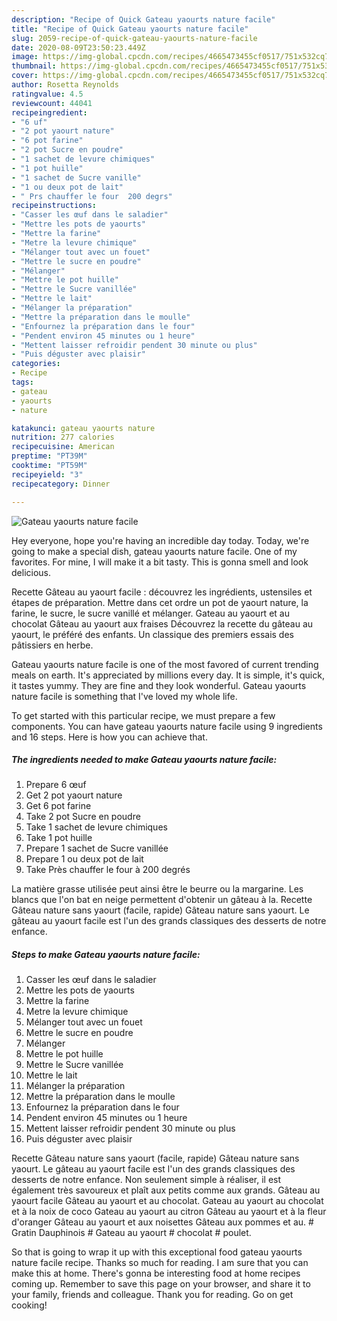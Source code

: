 ```yaml
---
description: "Recipe of Quick Gateau yaourts nature facile"
title: "Recipe of Quick Gateau yaourts nature facile"
slug: 2059-recipe-of-quick-gateau-yaourts-nature-facile
date: 2020-08-09T23:50:23.449Z
image: https://img-global.cpcdn.com/recipes/4665473455cf0517/751x532cq70/gateau-yaourts-nature-facile-photo-principale-de-la-recette.jpg
thumbnail: https://img-global.cpcdn.com/recipes/4665473455cf0517/751x532cq70/gateau-yaourts-nature-facile-photo-principale-de-la-recette.jpg
cover: https://img-global.cpcdn.com/recipes/4665473455cf0517/751x532cq70/gateau-yaourts-nature-facile-photo-principale-de-la-recette.jpg
author: Rosetta Reynolds
ratingvalue: 4.5
reviewcount: 44041
recipeingredient:
- "6 uf"
- "2 pot yaourt nature"
- "6 pot farine"
- "2 pot Sucre en poudre"
- "1 sachet de levure chimiques"
- "1 pot huille"
- "1 sachet de Sucre vanille"
- "1 ou deux pot de lait"
- " Prs chauffer le four  200 degrs"
recipeinstructions:
- "Casser les œuf dans le saladier"
- "Mettre les pots de yaourts"
- "Mettre la farine"
- "Metre la levure chimique"
- "Mélanger tout avec un fouet"
- "Mettre le sucre en poudre"
- "Mélanger"
- "Mettre le pot huille"
- "Mettre le Sucre vanillée"
- "Mettre le lait"
- "Mélanger la préparation"
- "Mettre la préparation dans le moulle"
- "Enfournez la préparation dans le four"
- "Pendent environ 45 minutes ou 1 heure"
- "Mettent laisser refroidir pendent 30 minute ou plus"
- "Puis déguster avec plaisir"
categories:
- Recipe
tags:
- gateau
- yaourts
- nature

katakunci: gateau yaourts nature 
nutrition: 277 calories
recipecuisine: American
preptime: "PT39M"
cooktime: "PT59M"
recipeyield: "3"
recipecategory: Dinner

---
```



![Gateau yaourts nature facile](https://img-global.cpcdn.com/recipes/4665473455cf0517/751x532cq70/gateau-yaourts-nature-facile-photo-principale-de-la-recette.jpg)

Hey everyone, hope you're having an incredible day today. Today, we're going to make a special dish, gateau yaourts nature facile. One of my favorites. For mine, I will make it a bit tasty. This is gonna smell and look delicious.

Recette Gâteau au yaourt facile : découvrez les ingrédients, ustensiles et étapes de préparation. Mettre dans cet ordre un pot de yaourt nature, la farine, le sucre, le sucre vanillé et mélanger. Gateau au yaourt et au chocolat Gâteau au yaourt aux fraises Découvrez la recette du gâteau au yaourt, le préféré des enfants. Un classique des premiers essais des pâtissiers en herbe.

Gateau yaourts nature facile is one of the most favored of current trending meals on earth. It's appreciated by millions every day. It is simple, it's quick, it tastes yummy. They are fine and they look wonderful. Gateau yaourts nature facile is something that I've loved my whole life.


To get started with this particular recipe, we must prepare a few components. You can have gateau yaourts nature facile using 9 ingredients and 16 steps. Here is how you can achieve that.

<!--inarticleads1-->

##### The ingredients needed to make Gateau yaourts nature facile:

1. Prepare 6 œuf
1. Get 2 pot yaourt nature
1. Get 6 pot farine
1. Take 2 pot Sucre en poudre
1. Take 1 sachet de levure chimiques
1. Take 1 pot huille
1. Prepare 1 sachet de Sucre vanillée
1. Prepare 1 ou deux pot de lait
1. Take  Près chauffer le four à 200 degrés


La matière grasse utilisée peut ainsi être le beurre ou la margarine. Les blancs que l&#39;on bat en neige permettent d&#39;obtenir un gâteau à la. Recette Gâteau nature sans yaourt (facile, rapide) Gâteau nature sans yaourt. Le gâteau au yaourt facile est l&#39;un des grands classiques des desserts de notre enfance. 

<!--inarticleads2-->

##### Steps to make Gateau yaourts nature facile:

1. Casser les œuf dans le saladier
1. Mettre les pots de yaourts
1. Mettre la farine
1. Metre la levure chimique
1. Mélanger tout avec un fouet
1. Mettre le sucre en poudre
1. Mélanger
1. Mettre le pot huille
1. Mettre le Sucre vanillée
1. Mettre le lait
1. Mélanger la préparation
1. Mettre la préparation dans le moulle
1. Enfournez la préparation dans le four
1. Pendent environ 45 minutes ou 1 heure
1. Mettent laisser refroidir pendent 30 minute ou plus
1. Puis déguster avec plaisir


Recette Gâteau nature sans yaourt (facile, rapide) Gâteau nature sans yaourt. Le gâteau au yaourt facile est l&#39;un des grands classiques des desserts de notre enfance. Non seulement simple à réaliser, il est également très savoureux et plaît aux petits comme aux grands. Gâteau au yaourt facile Gâteau au yaourt et au chocolat. Gateau au yaourt au chocolat et à la noix de coco Gateau au yaourt au citron Gâteau au yaourt et à la fleur d&#39;oranger Gâteau au yaourt et aux noisettes Gâteau aux pommes et au. # Gratin Dauphinois # Gateau au yaourt # chocolat # poulet. 

So that is going to wrap it up with this exceptional food gateau yaourts nature facile recipe. Thanks so much for reading. I am sure that you can make this at home. There's gonna be interesting food at home recipes coming up. Remember to save this page on your browser, and share it to your family, friends and colleague. Thank you for reading. Go on get cooking!
